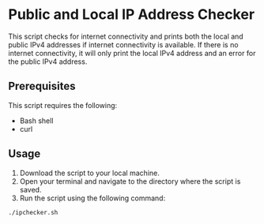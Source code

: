 # Public and Local IP Address Checker

This script checks for internet connectivity and prints both the local and public IPv4 addresses if internet connectivity is available. If there is no internet connectivity, it will only print the local IPv4 address and an error for the public IPv4 address.

## Prerequisites

This script requires the following:

- Bash shell
- curl

## Usage

1. Download the script to your local machine.
2. Open your terminal and navigate to the directory where the script is saved.
3. Run the script using the following command: 

```bash
./ipchecker.sh

